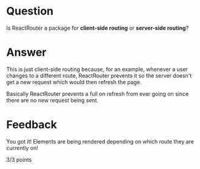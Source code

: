 # Question

Is ReactRouter a package for **client-side routing** or **server-side routing**?

# Answer

<!-- ReactRouter is a package for both client. 
I could've sworn I changed the answer to this.... -->

This is just client-side routing because, for an example, whenever a user changes to a different route, ReactRouter prevents it so the server doesn't get a new request which would then refresh the page.

Basically ReactRouter prevents a full on refresh from ever going on since there are no new request being sent. 

# Feedback

You got it! Elements are being rendered depending on which route they are currently on!

3/3 points